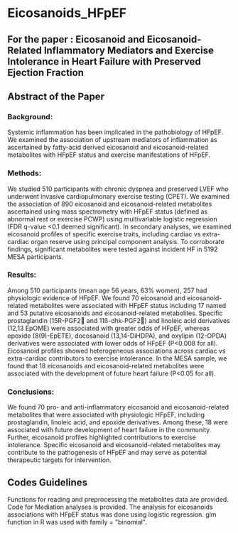 # Eicosanoids_HFpEF
## For the paper : Eicosanoid and Eicosanoid-Related Inflammatory Mediators and Exercise Intolerance in Heart Failure with Preserved Ejection Fraction

## Abstract of the Paper

### Background: 
Systemic inflammation has been implicated in the pathobiology of HFpEF. We examined the association of upstream mediators of inflammation as ascertained by fatty-acid derived eicosanoid and eicosanoid-related metabolites with HFpEF status and exercise manifestations of HFpEF. 
### Methods: 
We studied 510 participants with chronic dyspnea and preserved LVEF who underwent invasive cardiopulmonary exercise testing (CPET). We examined the association of 890 eicosanoid and eicosanoid-related metabolites ascertained using mass spectrometry with HFpEF status (defined as abnormal rest or exercise PCWP) using multivariable logistic regression (FDR q-value <0.1 deemed significant). In secondary analyses, we examined eicosanoid profiles of specific exercise traits, including cardiac vs extra-cardiac organ reserve using principal component analysis. To corroborate findings, significant metabolites were tested against incident HF in 5192 MESA participants. 
### Results: 
Among 510 participants (mean age 56 years, 63% women), 257 had physiologic evidence of HFpEF. We found 70 eicosanoid and eicosanoid-related metabolites were associated with HFpEF status including 17 named and 53 putative eicosanoids and eicosanoid-related metabolites. Specific prostaglandin (15R-PGF2 and 11ß-dhk-PGF2) and linoleic acid derivatives (12,13 EpOME) were associated with greater odds of HFpEF, whereas epoxide (8(9)-EpETE), docosanoid (13,14-DiHDPA), and oxylipin (12-OPDA) derivatives were associated with lower odds of HFpEF (P<0.008 for all). Eicosanoid profiles showed heterogeneous associations across cardiac vs extra-cardiac contributors to exercise intolerance. In the MESA sample, we found that 18 eicosanoids and eicosanoid-related metabolites were associated with the development of future heart failure (P<0.05 for all). 
### Conclusions: 
We found 70 pro- and anti-inflammatory eicosanoid and eicosanoid-related metabolites that were associated with physiologic HFpEF, including prostaglandin, linoleic acid, and epoxide derivatives. Among these, 18 were associated with future development of heart failure in the community. Further, eicosanoid profiles highlighted contributions to exercise intolerance. Specific eicosanoid and eicosanoid-related metabolites may contribute to the pathogenesis of HFpEF and may serve as potential therapeutic targets for intervention. 

## Codes Guidelines 
Functions for reading and preprocessing the metabolites data are provided. Code for Mediation analyses is provided. The analysis for eicosanoids associations with HFpEF status was done using logistic regression. glm function in R was used with family = "binomial". 
